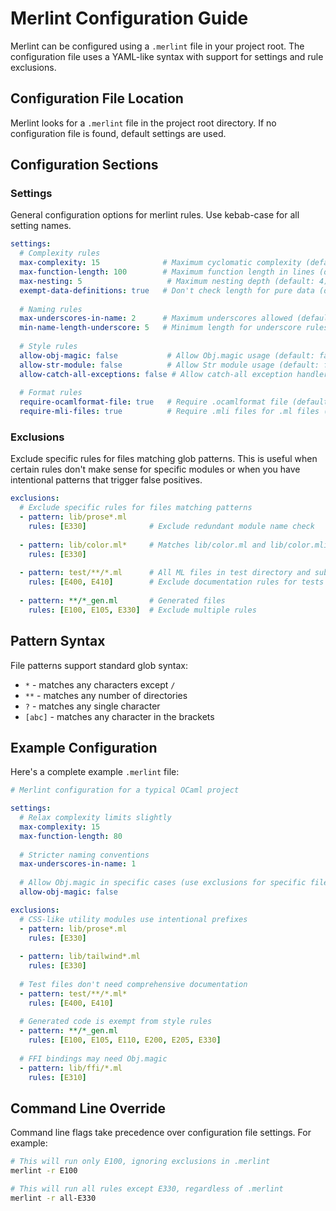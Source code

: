 # Merlint Configuration Guide

Merlint can be configured using a `.merlint` file in your project root. The configuration file uses a YAML-like syntax with support for settings and rule exclusions.

## Configuration File Location

Merlint looks for a `.merlint` file in the project root directory. If no configuration file is found, default settings are used.

## Configuration Sections

### Settings

General configuration options for merlint rules. Use kebab-case for all setting names.

```yaml
settings:
  # Complexity rules
  max-complexity: 15              # Maximum cyclomatic complexity (default: 10)
  max-function-length: 100        # Maximum function length in lines (default: 50)
  max-nesting: 5                   # Maximum nesting depth (default: 4)
  exempt-data-definitions: true   # Don't check length for pure data (default: true)
  
  # Naming rules
  max-underscores-in-name: 2      # Maximum underscores allowed (default: 1)
  min-name-length-underscore: 5   # Minimum length for underscore rules (default: 5)
  
  # Style rules
  allow-obj-magic: false           # Allow Obj.magic usage (default: false)
  allow-str-module: false          # Allow Str module usage (default: false)
  allow-catch-all-exceptions: false # Allow catch-all exception handlers (default: false)
  
  # Format rules
  require-ocamlformat-file: true   # Require .ocamlformat file (default: true)
  require-mli-files: true          # Require .mli files for .ml files (default: true)
```

### Exclusions

Exclude specific rules for files matching glob patterns. This is useful when certain rules don't make sense for specific modules or when you have intentional patterns that trigger false positives.

```yaml
exclusions:
  # Exclude specific rules for files matching patterns
  - pattern: lib/prose*.ml
    rules: [E330]              # Exclude redundant module name check
  
  - pattern: lib/color.ml*     # Matches lib/color.ml and lib/color.mli
    rules: [E330]
  
  - pattern: test/**/*.ml      # All ML files in test directory and subdirectories
    rules: [E400, E410]        # Exclude documentation rules for tests
  
  - pattern: **/*_gen.ml       # Generated files
    rules: [E100, E105, E330]  # Exclude multiple rules
```

## Pattern Syntax

File patterns support standard glob syntax:
- `*` - matches any characters except `/`
- `**` - matches any number of directories
- `?` - matches any single character
- `[abc]` - matches any character in the brackets

## Example Configuration

Here's a complete example `.merlint` file:

```yaml
# Merlint configuration for a typical OCaml project

settings:
  # Relax complexity limits slightly
  max-complexity: 15
  max-function-length: 80
  
  # Stricter naming conventions
  max-underscores-in-name: 1
  
  # Allow Obj.magic in specific cases (use exclusions for specific files)
  allow-obj-magic: false

exclusions:
  # CSS-like utility modules use intentional prefixes
  - pattern: lib/prose*.ml
    rules: [E330]
  
  - pattern: lib/tailwind*.ml
    rules: [E330]
  
  # Test files don't need comprehensive documentation
  - pattern: test/**/*.ml*
    rules: [E400, E410]
  
  # Generated code is exempt from style rules
  - pattern: **/*_gen.ml
    rules: [E100, E105, E110, E200, E205, E330]
  
  # FFI bindings may need Obj.magic
  - pattern: lib/ffi/*.ml
    rules: [E310]
```

## Command Line Override

Command line flags take precedence over configuration file settings. For example:

```bash
# This will run only E100, ignoring exclusions in .merlint
merlint -r E100

# This will run all rules except E330, regardless of .merlint
merlint -r all-E330
```